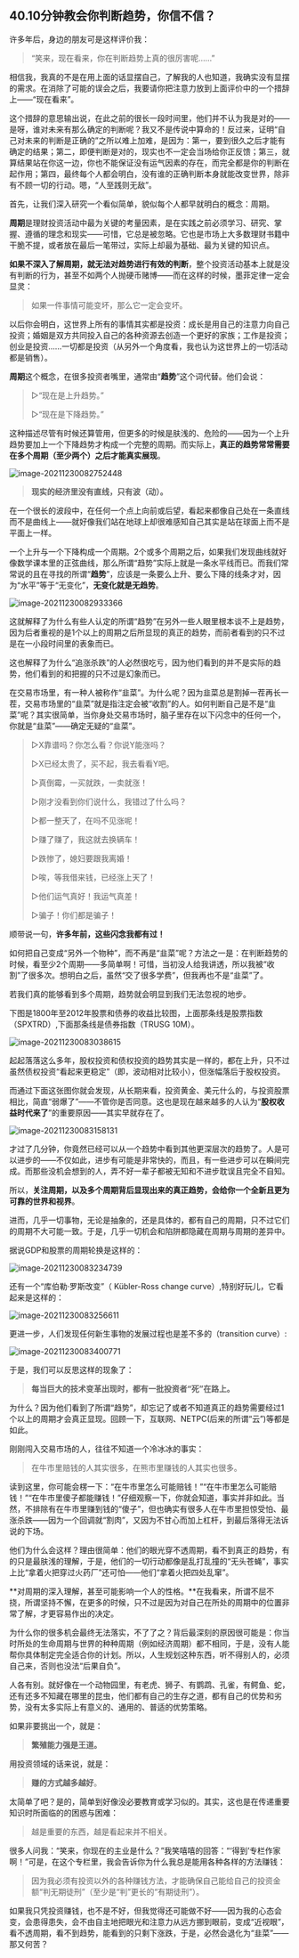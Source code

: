 ## 40.10分钟教会你判断趋势，你信不信？

许多年后，身边的朋友可是这样评价我：

> “笑来，现在看来，你在判断趋势上真的很厉害呢……”

相信我，我真的不是在用上面的话显摆自己，了解我的人也知道，我确实没有显摆的需求。在消除了可能的误会之后，我要请你把注意力放到上面评价中的一个措辞上——“现在看来”。

这个措辞的意思输出说，在此之前的很长一段时间里，他们并不认为我是对的——是呀，谁对未来有那么确定的判断呢？我又不是传说中算命的！反过来，证明“自己对未来的判断是正确的”之所以难上加难，是因为：第一，要到很久之后才能有确定的结果；第二，即便判断是对的，现实也不一定会当场给你正反馈；第三，就算结果站在你这一边，你也不能保证没有运气因素的存在，而完全都是你的判断在起作用；第四，最终每个人都会明白，没有谁的正确判断本身就能改变世界，除非有不顾一切的行动。嗯，“人至践则无敌”。

首先，让我们深入研究一个看似简单，貌似每个人都早就明白的概念：周期。

**周期**是理财投资活动中最为关键的考量因素，是在实践之前必须学习、研究、掌握、遵循的理念和现实——可惜，它总是被忽略。它也是市场上大多数理财书籍中干脆不提，或者放在最后一笔带过，实际上却最为基础、最为关键的知识点。

**如果不深入了解周期，就无法对趋势进行有效的判断**，整个投资活动基本上就是没有判断的行为，甚至不如两个人抛硬币赌博——而在这样的时候，墨菲定律一定会显灵：

> 如果一件事情可能变坏，那么它一定会变坏。

以后你会明白，这世界上所有的事情其实都是投资：成长是用自己的注意力向自己投资；婚姻是双方共同投入自己的各种资源去创造一个更好的家族；工作是投资；创业是投资……一切都是投资（从另外一个角度看，我也认为这世界上的一切活动都是销售）。

**周期**这个概念，在很多投资者嘴里，通常由“**趋势**”这个词代替。他们会说：

> ▷“现在是上升趋势。”
>
> ▷“现在是下降趋势。”

这种描述尽管有时候还算管用，但更多的时候是肤浅的、危险的——因为一个上升趋势要加上一个下降趋势才构成一个完整的周期。而实际上，**真正的趋势常常需要在多个周期（至少两个）之后才能真实展现**。

![image-20211230082752448](images/image-20211230082752448.png)

> **现实的经济里没有直线，只有波（动）。**

在一个很长的波段中，在任何一个点上向前或后望，看起来都像自己处在一条直线而不是曲线上——就好像我们站在地球上却很难感知自己其实是站在球面上而不是平面上一样。

一个上升与一个下降构成一个周期。2个或多个周期之后，如果我们发现曲线就好像数学课本里的正弦曲线，那么所谓“趋势”实际上就是一条水平线而已。而我们常常说的且在寻找的所谓“**趋势**”，应该是一条要么上升、要么下降的线条才对，因为“水平”等于“无变化”，**无变化就是无趋势**。

![image-20211230082933366](images/image-20211230082933366.png)

这就解释了为什么有些人认定的所谓“趋势”在另外一些人眼里根本谈不上是趋势，因为后者重视的是1个以上的周期之后所显现的真正的趋势，而前者看到的只不过是在一小段时间里的表象而已。

这也解释了为什么“追涨杀跌”的人必然很吃亏，因为他们看到的并不是实际的趋势，他们看到的和把握的只不过是幻象而已。

在交易市场里，有一种人被称作“韭菜”。为什么呢？因为韭菜总是割掉一茬再长一茬，交易市场里的“韭菜”就是指注定会被“收割”的人。如何判断自己是不是“韭菜”呢？其实很简单，当你身处交易市场时，脑子里存在以下闪念中的任何一个，你就是“韭菜”——确定无疑的“韭菜”。

> ▷X靠谱吗？你怎么看？你说Y能涨吗？
>
> ▷X已经太贵了，买不起，我去看看Y吧。
>
> ▷真倒霉，一买就跌，一卖就涨！
>
> ▷刚才没看到你们说什么，我错过了什么吗？
>
> ▷都一整天了，在吗不见涨呢！
>
> ▷赚了赚了，我这就去换辆车！
>
> ▷跌惨了，媳妇要跟我离婚！
>
> ▷唉，等我借来钱，已经涨上天了！
>
> ▷他们运气真好！我运气真差！
>
> ▷骗子！你们都是骗子！

顺带说一句，**许多年前，这些闪念我都有过！**

如何把自己变成“另外一个物种”，而不再是“韭菜”呢？方法之一是：在判断趋势的时候，看至少2个周期——多简单啊！可惜，当初没人给我讲透，所以我被“收割”了很多次。想明白之后，虽然“交了很多学费”，但我再也不是“韭菜”了。

若我们真的能够看到多个周期，趋势就会明显到我们无法忽视的地步。

下图是1800年至2012年股票和债券的收益比较图，上面那条线是股票指数（SPXTRD）,下面那条线是债券指数（TRUSG 10M）。

![image-20211230083038615](images/image-20211230083038615.png)

起起落落这么多年，股权投资和债权投资的趋势其实是一样的，都在上升，只不过虽然债权投资“看起来更稳定”（即，波动相对比较小），但涨幅落后于股权投资。

而通过下面这张图你就会发现，从长期来看，投资黄金、美元什么的，与投资股票相比，简直“弱爆了”——不管你是否同意。这也是现在越来越多的人认为“**股权收益时代来了**”的重要原因——其实早就存在了。

![image-20211230083158131](images/image-20211230083158131.png)

才过了几分钟，你竟然已经可以从一个趋势中看到其他更深层次的趋势了。人是可以进步的——不仅如此，进步有可能是非常快的，而且，有一些进步可以在瞬间完成。而那些没机会想到的人，弄不好一辈子都被无知和不进步耽误且完全不自知。

所以，**关注周期，以及多个周期背后显现出来的真正趋势，会给你一个全新且更为可靠的世界和视界**。

进而，几乎一切事物，无论是抽象的，还是具体的，都有自己的周期，只不过它们的周期不大可能一致。于是，几乎一切机会和陷阱都隐藏在周期与周期的差异中。

据说GDP和股票的周期轮换是这样的：

![image-20211230083234739](images/image-20211230083234739.png)

还有一个“库伯勒·罗斯改变”（ Kübler-Ross change curve）,特别好玩儿，它看起来是这样的：

![image-20211230083256611](images/image-20211230083256611.png)

更进一步，人们发现任何新生事物的发展过程也是差不多的（transition curve）:

![image-20211230083400771](images/image-20211230083400771.png)

于是，我们可以反思这样的现象了：

> **每当巨大的技术变革出现时，都有一批投资者“死”在路上。**

为什么？因为他们看到了所谓“趋势”，却忘记了或者不知道真正的趋势需要经过1个以上的周期才会真正显现。回顾一下，互联网、NETPC(后来的所谓“云”)等都是如此。

刚刚闯入交易市场的人，往往不知道一个冷冰冰的事实：

> 在牛市里赔钱的人其实很多，在熊市里赚钱的人其实也很多。

读到这里，你可能会楞一下：“在牛市里怎么可能赔钱！”“在牛市里怎么可能赔钱！”“在牛市里傻子都能赚钱！”仔细观察一下，你就会知道，事实并非如此。当然，不排除有在牛市里赚到钱的“傻子”，但也确实有很多人在牛市里担惊受怕、最涨杀跌——因为一个回调就“割肉”，又因为不甘心而加上杠杆，到最后落得无法诉说的下场。

他们为什么会这样？理由很简单：他们的眼光穿不透周期，看不到真正的趋势，有的只是最肤浅的理解，于是，他们的一切行动都像是乱打乱撞的“无头苍蝇”，事实上比“拿着火把穿过火药厂”还可怕——他们“拿着火把四处乱窜”。

**对周期的深入理解，甚至可能影响一个人的性格。**在我看来，所谓不屈不挠，所谓坚持不懈，在更多的时候，只不过是因为对自己在所处的周期中的位置非常了解，才更容易作出的决定。

为什么你的很多机会最终无法落实，不了了之？背后最深刻的原因很可能是：你当时所处的生命周期与世界的种种周期（例如经济周期）都不相同，于是，没有人能帮你具体制定完全适合你的计划。所以，人生规划这种东西，听不得别人的，必须自己来，否则也没法“后果自负”。

人各有别。就好像在一个动物园里，有老虎、狮子、有鹦鹉、孔雀，有鳄鱼、蛇，还有还多不知藏在哪里的昆虫，他们都有自己的生存之道，都有自己的优势和劣势，没有太多实际上有意义的、通用的、普适的优势策略。

如果非要挑出一个，就是：

> **繁殖能力强是王道。**

用投资领域的话来说，就是：

> **赚的方式越多越好**。

太简单了吧？是的，简单到好像没必要教育或学习似的。其实，这也是在传递重要知识时所面临的的困惑与困难：

> 越是重要的东西，越是看起来并不相关。

很多人问我：“笑来，你现在的主业是什么？”我笑嘻嘻的回答：“‘得到’专栏作家啊！”可是，在这个专栏里，我会告诉你为什么我总是能用各种各样的方法赚钱：

> 因为我必须有投资以外的各种赚钱方法，才能确保自己能给自己的投资金额“判无期徒刑”（至少是“判”更长的“有期徒刑”）。

如果我只凭投资赚钱，也不是不好，但我觉得还可能做不好——因为我的心态会变，会患得患失，会不由自主地把眼光和注意力从远方挪到眼前，变成“近视眼”，看不透周期，看不到趋势，能看到的只剩下涨跌，于是，必然会退化为“韭菜”——那又何苦？



